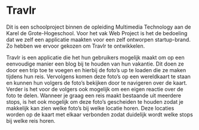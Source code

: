 # Travlr


Dit is een schoolproject binnen de opleiding Multimedia Technology aan de Karel de Grote-Hogeschool. Voor het vak Web Project is het de bedoeling dat we zelf een applicatie maakten voor een zelf ontworpen startup-brand. Zo hebben we ervoor gekozen om Travlr te ontwikkelen.


Travlr is een applicatie die het hun gebruikers mogelijk maakt om op een eenvoudige manier een blog bij te houden van hun vakantie. Dit doen ze door een trip toe te voegen en hierbij de foto’s up te loaden die ze maken tijdens hun reis. Vervolgens komen deze foto’s op een wereldkaart te staan en kunnen hun volgers de foto’s bekijken door te navigeren over de kaart. Verder is het voor de volgers ook mogelijk om een eigen reactie over de foto te delen. Wanneer je graag een reis maakt bestaande uit meerdere stops, is het ook mogelijk om deze foto’s gescheiden te houden zodat je makkelijk kan zien welke foto’s bij welke locatie horen. Deze locaties worden op de kaart met elkaar verbonden zodat duidelijk wordt welke stops bij welke reis horen.

